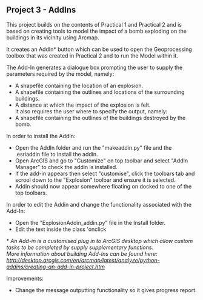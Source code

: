 ## Project 3 - AddIns

This project builds on the contents of Practical 1 and Practical 2 and is based on creating tools to model the impact of a bomb exploding on the buildings in its vicinity using Arcmap.    

It creates an AddIn\* button which can be used to open the Geoprocessing toolbox that was created in Practical 2 and to run the Model within it.  

The Add-In generates a dialogue box prompting the user to supply the parameters required by the model, namely:  
* A shapefile containing the location of an explosion.  
* A shapefile containing the outlines and locations of the surrounding buildings.  
* A distance at which the impact of the explosion is felt.  
It also requires the user where to specify the output, namely:
* A shapefile containing the outlines of the buildings destroyed by the bomb.

In order to install the AddIn:
* Open the AddIn folder and run the "makeaddin.py" file and the .esriaddin file to install the addin.
* Open ArcGIS and go to "Customize" on top toolbar and select "AddIn Manager" to check the addin is installed.
* If the add-in appears then select "customise", click the toolbars tab and scrool down to the "Explosion" toolbar and ensure it is selected.
* Addin should now appear somewhere floating on docked to one of the top toolbars.

In order to edit the Addin and change the functionality associated with the Add-In:
* Open the "ExplosionAddin_addin.py" file in the Install folder.
* Edit the text inside the class 'onclick

\* <i> An Add-in is a customised plug in to ArcGIS desktop which allow custom tasks to be completed by supply supplementary functions.  
More information about building Add-Ins can be found here: http://desktop.arcgis.com/en/arcmap/latest/analyze/python-addins/creating-an-add-in-project.htm </i>

Improvements:  
* Change the message outputting functionality so it gives progress report.

